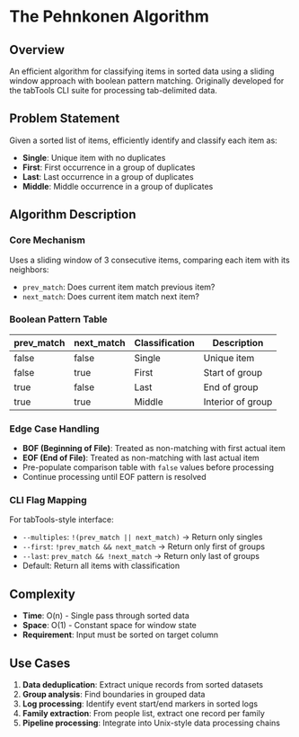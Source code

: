 # The Pehnkonen Algorithm

## Overview

An efficient algorithm for classifying items in sorted data using a sliding window approach with boolean pattern matching. Originally developed for the tabTools CLI suite for processing tab-delimited data.

## Problem Statement

Given a sorted list of items, efficiently identify and classify each item as:
- **Single**: Unique item with no duplicates
- **First**: First occurrence in a group of duplicates  
- **Last**: Last occurrence in a group of duplicates
- **Middle**: Middle occurrence in a group of duplicates

## Algorithm Description

### Core Mechanism

Uses a sliding window of 3 consecutive items, comparing each item with its neighbors:
- `prev_match`: Does current item match previous item?
- `next_match`: Does current item match next item?

### Boolean Pattern Table

| prev_match | next_match | Classification | Description |
|------------|------------|----------------|-------------|
| false      | false      | Single         | Unique item |
| false      | true       | First          | Start of group |
| true       | false      | Last           | End of group |
| true       | true       | Middle         | Interior of group |

### Edge Case Handling

- **BOF (Beginning of File)**: Treated as non-matching with first actual item
- **EOF (End of File)**: Treated as non-matching with last actual item
- Pre-populate comparison table with `false` values before processing
- Continue processing until EOF pattern is resolved

### CLI Flag Mapping

For tabTools-style interface:
- `--multiples`: `!(prev_match || next_match)` → Return only singles
- `--first`: `!prev_match && next_match` → Return only first of groups  
- `--last`: `prev_match && !next_match` → Return only last of groups
- Default: Return all items with classification

## Complexity

- **Time**: O(n) - Single pass through sorted data
- **Space**: O(1) - Constant space for window state
- **Requirement**: Input must be sorted on target column

## Use Cases

1. **Data deduplication**: Extract unique records from sorted datasets
2. **Group analysis**: Find boundaries in grouped data
3. **Log processing**: Identify event start/end markers in sorted logs
4. **Family extraction**: From people list, extract one record per family
5. **Pipeline processing**: Integrate into Unix-style data processing chains